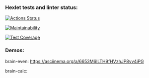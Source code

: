 ### Hexlet tests and linter status:

[![Actions Status](https://github.com/AlexNeva/backend-project-44/actions/workflows/hexlet-check.yml/badge.svg)](https://github.com/AlexNeva/backend-project-44/actions)

[![Maintainability](https://api.codeclimate.com/v1/badges/867a3fcdf855fa29ea13/maintainability)](https://codeclimate.com/github/AlexNeva/backend-project-44/maintainability)

[![Test Coverage](https://api.codeclimate.com/v1/badges/867a3fcdf855fa29ea13/test_coverage)](https://codeclimate.com/github/AlexNeva/backend-project-44/test_coverage)

### Demos:

brain-even: https://asciinema.org/a/6653M6ILTH9fHVzhJP8vv4iPG

brain-calc:
